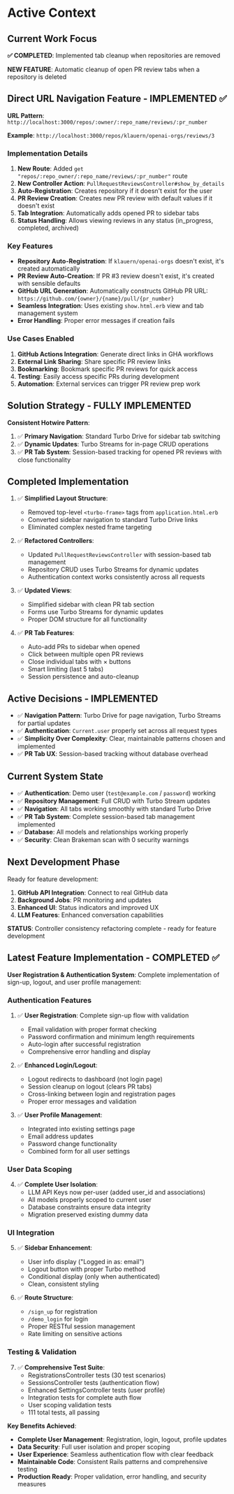 # Active Context

## Current Work Focus

**✅ COMPLETED**: Implemented tab cleanup when repositories are removed

**NEW FEATURE**: Automatic cleanup of open PR review tabs when a repository is deleted

## Direct URL Navigation Feature - IMPLEMENTED ✅

**URL Pattern**: `http://localhost:3000/repos/:owner/:repo_name/reviews/:pr_number`

**Example**: `http://localhost:3000/repos/klauern/openai-orgs/reviews/3`

### Implementation Details

1. **New Route**: Added `get "repos/:repo_owner/:repo_name/reviews/:pr_number"` route
2. **New Controller Action**: `PullRequestReviewsController#show_by_details`
3. **Auto-Registration**: Creates repository if it doesn't exist for the user
4. **PR Review Creation**: Creates new PR review with default values if it doesn't exist
5. **Tab Integration**: Automatically adds opened PR to sidebar tabs
6. **Status Handling**: Allows viewing reviews in any status (in_progress, completed, archived)

### Key Features

- **Repository Auto-Registration**: If `klauern/openai-orgs` doesn't exist, it's created automatically
- **PR Review Auto-Creation**: If PR #3 review doesn't exist, it's created with sensible defaults
- **GitHub URL Generation**: Automatically constructs GitHub PR URL: `https://github.com/{owner}/{name}/pull/{pr_number}`
- **Seamless Integration**: Uses existing `show.html.erb` view and tab management system
- **Error Handling**: Proper error messages if creation fails

### Use Cases Enabled

1. **GitHub Actions Integration**: Generate direct links in GHA workflows
2. **External Link Sharing**: Share specific PR review links
3. **Bookmarking**: Bookmark specific PR reviews for quick access
4. **Testing**: Easily access specific PRs during development
5. **Automation**: External services can trigger PR review prep work

## Solution Strategy - FULLY IMPLEMENTED

**Consistent Hotwire Pattern**:

1. ✅ **Primary Navigation**: Standard Turbo Drive for sidebar tab switching
2. ✅ **Dynamic Updates**: Turbo Streams for in-page CRUD operations
3. ✅ **PR Tab System**: Session-based tracking for opened PR reviews with close functionality

## Completed Implementation

1. ✅ **Simplified Layout Structure**:
   - Removed top-level `<turbo-frame>` tags from `application.html.erb`
   - Converted sidebar navigation to standard Turbo Drive links
   - Eliminated complex nested frame targeting

2. ✅ **Refactored Controllers**:
   - Updated `PullRequestReviewsController` with session-based tab management
   - Repository CRUD uses Turbo Streams for dynamic updates
   - Authentication context works consistently across all requests

3. ✅ **Updated Views**:
   - Simplified sidebar with clean PR tab section
   - Forms use Turbo Streams for dynamic updates
   - Proper DOM structure for all functionality

4. ✅ **PR Tab Features**:
   - Auto-add PRs to sidebar when opened
   - Click between multiple open PR reviews
   - Close individual tabs with × buttons
   - Smart limiting (last 5 tabs)
   - Session persistence and auto-cleanup

## Active Decisions - IMPLEMENTED

- ✅ **Navigation Pattern**: Turbo Drive for page navigation, Turbo Streams for partial updates
- ✅ **Authentication**: `Current.user` properly set across all request types
- ✅ **Simplicity Over Complexity**: Clear, maintainable patterns chosen and implemented
- ✅ **PR Tab UX**: Session-based tracking without database overhead

## Current System State

- ✅ **Authentication**: Demo user (`test@example.com` / `password`) working
- ✅ **Repository Management**: Full CRUD with Turbo Stream updates
- ✅ **Navigation**: All tabs working smoothly with standard Turbo Drive
- ✅ **PR Tab System**: Complete session-based tab management implemented
- ✅ **Database**: All models and relationships working properly
- ✅ **Security**: Clean Brakeman scan with 0 security warnings

## Next Development Phase

Ready for feature development:

1. **GitHub API Integration**: Connect to real GitHub data
2. **Background Jobs**: PR monitoring and updates
3. **Enhanced UI**: Status indicators and improved UX
4. **LLM Features**: Enhanced conversation capabilities

**STATUS**: Controller consistency refactoring complete - ready for feature development

## Latest Feature Implementation - COMPLETED ✅

**User Registration & Authentication System**: Complete implementation of sign-up, logout, and user profile management:

### Authentication Features

1. ✅ **User Registration**: Complete sign-up flow with validation
   - Email validation with proper format checking
   - Password confirmation and minimum length requirements
   - Auto-login after successful registration
   - Comprehensive error handling and display

2. ✅ **Enhanced Login/Logout**:
   - Logout redirects to dashboard (not login page)
   - Session cleanup on logout (clears PR tabs)
   - Cross-linking between login and registration pages
   - Proper error messages and validation

3. ✅ **User Profile Management**:
   - Integrated into existing settings page
   - Email address updates
   - Password change functionality
   - Combined form for all user settings

### User Data Scoping

4. ✅ **Complete User Isolation**:
   - LLM API Keys now per-user (added user_id and associations)
   - All models properly scoped to current user
   - Database constraints ensure data integrity
   - Migration preserved existing dummy data

### UI Integration

5. ✅ **Sidebar Enhancement**:
   - User info display ("Logged in as: email")
   - Logout button with proper Turbo method
   - Conditional display (only when authenticated)
   - Clean, consistent styling

6. ✅ **Route Structure**:
   - `/sign_up` for registration
   - `/demo_login` for login
   - Proper RESTful session management
   - Rate limiting on sensitive actions

### Testing & Validation

7. ✅ **Comprehensive Test Suite**:
   - RegistrationsController tests (30 test scenarios)
   - SessionsController tests (authentication flow)
   - Enhanced SettingsController tests (user profile)
   - Integration tests for complete auth flow
   - User scoping validation tests
   - 111 total tests, all passing

**Key Benefits Achieved**:

- **Complete User Management**: Registration, login, logout, profile updates
- **Data Security**: Full user isolation and proper scoping
- **User Experience**: Seamless authentication flow with clear feedback
- **Maintainable Code**: Consistent Rails patterns and comprehensive testing
- **Production Ready**: Proper validation, error handling, and security measures
